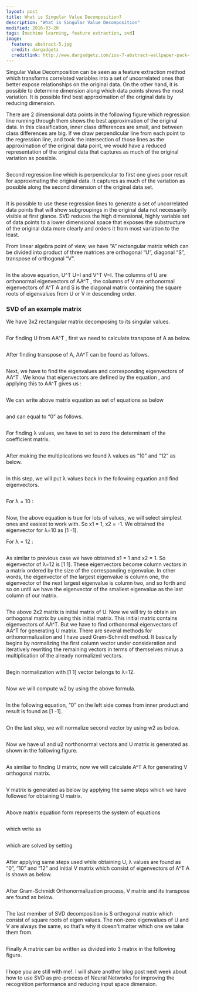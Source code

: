```yaml
---
layout: post
title: What is Singular Value Decomposition?
description: "What is Singular Value Decomposition"
modified: 2016-03-20
tags: [machine learning, feature extraction, svd]
image:
  feature: abstract-5.jpg
  credit: dargadgetz
  creditlink: http://www.dargadgetz.com/ios-7-abstract-wallpaper-pack-for-iphone-5-and-ipod-touch-retina/
---
```



Singular Value Decomposition can be seen as a feature extraction method which transforms correlated variables into a set of uncorrelated ones that better expose relationships on the original data. 
On the other hand, it is possible to determine dimension along which data points shows the most variation. It is possible find best approximation of the original data by reducing dimension.

There are 2 dimensional data points in the following figure which regression line running through them shows the best approximation of the original data. 
In this classification, inner class differences are small, and between class differences are big.  If we draw perpendicular line from each point to the regression line, and took the intersection of those lines as the approximation of the original data point, we would have a reduced representation of the original data that captures as much of the original variation as possible.

<figure>
	<img src="http://fuatcoskun.github.io/images/figure1.png" alt="">
</figure>

Second regression line which is perpendicular to first one gives poor result for approximating the original data. 
It captures as much of the variation as possible along the second dimension of the original data set.

<figure>
	<img src="http://fuatcoskun.github.io/images/figure2.png" alt="">
</figure>

It is possible to use these regression lines to generate a set of uncorrelated data points that will show subgroupings in the original data not necessarily visible at first glance. SVD reduces the high dimensional, highly variable set of data points to a lower dimensional space that exposes the substructure of the original data more clearly and orders it from most variation to the least.

From linear algebra point of view, we have “A” rectangular matrix which can be divided into product of three matrices are orthogonal “U”, diagonal “S”, transpose of orthogonal “V”.

<figure>
	<img src="http://fuatcoskun.github.io/images/eq1.png" alt="">
</figure>

In the above equation, U^T U=I  and  V^T V=I.  The columns of U are orthonormal eigenvectors of AA^T  ,  the columns of  V  are orthonormal eigenvectors of  A^T A  and  S is the diagonal  matrix containing the square roots of eigenvalues from U or V in descending order.

### SVD of an example matrix

We have 3x2 rectangular matrix decomposing to its singular values.

<figure>
	<img src="http://fuatcoskun.github.io/images/ex1.png" alt="">
</figure>

For finding U from AA^T , first we need to calculate transpose of A as below.

<figure>
	<img src="http://fuatcoskun.github.io/images/ex2.png" alt="">
</figure>

After finding transpose of A,  AA^T can be found as follows.

<figure>
	<img src="http://fuatcoskun.github.io/images/ex3.png" alt="">
</figure>

Next, we have to find the eigenvalues and corresponding eigenvectors of AA^T . We know that eigenvectors are defined by the equation  , and applying this to AA^T gives us :

<figure>
	<img src="http://fuatcoskun.github.io/images/ex4.png" alt="">
</figure>

We can write above matrix equation as set of equations as below

<figure>
	<img src="http://fuatcoskun.github.io/images/ex5.png" alt="">
</figure>

and can equal to “0” as follows.

<figure>
	<img src="http://fuatcoskun.github.io/images/ex6.png" alt="">
</figure>

For finding λ values, we have to set to zero the determinant of the coefficient matrix.

<figure>
	<img src="http://fuatcoskun.github.io/images/ex7.png" alt="">
</figure>

After making the multiplications we found λ values as “10” and “12” as below.

<figure>
	<img src="http://fuatcoskun.github.io/images/ex8.png" alt="">
</figure>

In this step, we will put λ values back in the following equation and find eigenvectors.

<figure>
	<img src="http://fuatcoskun.github.io/images/ex9.png" alt="">
</figure>

For λ = 10 :

<figure>
	<img src="http://fuatcoskun.github.io/images/ex10.png" alt="">
</figure>

Now, the above equation is true for lots of values, we will select simplest ones and easiest to work with. So x1 = 1, x2 = -1. We obtained the eigenvector for λ=10 as [1  -1].

For λ = 12 :

<figure>
	<img src="http://fuatcoskun.github.io/images/ex11.png" alt="">
</figure>

As similar to previous case we have obtained x1 = 1 and x2 = 1. So eigenvector of λ=12 is [1  1]. These eigenvectors become column vectors in a matrix ordered by the size of the corresponding eigenvalue. In other words, the eigenvector of the largest eigenvalue is column one, the eigenvector of the next largest eigenvalue is column two, and so forth and so on until we have the eigenvector of the smallest eigenvalue as the last column of our matrix.

<figure>
	<img src="http://fuatcoskun.github.io/images/ex12.png" alt="">
</figure>

The above 2x2 matrix is initial matrix of U. Now we will try to obtain an orthogonal matrix by using this initial matrix. This initial matrix contains eigenvectors of AA^T. But we have to find orthonormal eigenvectors of AA^T for generating U matrix. There are several methods for orthonormalization and I have used Gram-Schmidt method. It basically begins by normalizing the first column vector under consideration and iteratively rewriting the remaining vectors in terms of themselves minus a multiplication of the already normalized vectors.

<figure>
	<img src="http://fuatcoskun.github.io/images/ex13.png" alt="">
</figure>

Begin normalization with [1  1] vector belongs to λ=12.

<figure>
	<img src="http://fuatcoskun.github.io/images/ex14.png" alt="">
</figure>

Now we will compute w2 by using the above formula.

<figure>
	<img src="http://fuatcoskun.github.io/images/ex15.png" alt="">
</figure>

In the following equation, “0” on the left side comes from inner product and result is found as [1  -1].

<figure>
	<img src="http://fuatcoskun.github.io/images/ex16.png" alt="">
</figure>

On the last step, we will normalize second vector by using w2 as below.

<figure>
	<img src="http://fuatcoskun.github.io/images/ex17.png" alt="">
</figure>

Now we have u1 and u2 northonormal vectors and U matrix is generated as shown in the following figure.

<figure>
	<img src="http://fuatcoskun.github.io/images/ex18.png" alt="">
</figure>

As similiar to finding U matrix, now we will calculate A^T A for generating V orthogonal matrix.

<figure>
	<img src="http://fuatcoskun.github.io/images/ex19.png" alt="">
</figure>

V matrix is generated as below by applying the same steps which we have followed for obtaining U matrix.

<figure>
	<img src="http://fuatcoskun.github.io/images/ex20.png" alt="">
</figure>

Above matrix equation form represents the system of equations

<figure>
	<img src="http://fuatcoskun.github.io/images/ex21.png" alt="">
</figure>

which write as

<figure>
	<img src="http://fuatcoskun.github.io/images/ex22.png" alt="">
</figure>

which are solved by setting

<figure>
	<img src="http://fuatcoskun.github.io/images/ex23.png" alt="">
</figure>

After applying same steps used while obtaining U, λ values are found as “0”, “10” and “12” and initial V matrix which consist of eigenvectors of A^T A is shown as below.

<figure>
	<img src="http://fuatcoskun.github.io/images/ex24.png" alt="">
</figure>

After Gram-Schmidt Orthonormalization process, V matrix and its transpose are found as below.

<figure>
	<img src="http://fuatcoskun.github.io/images/ex25.png" alt="">
</figure>

The last member of SVD decomposition is S orthogonal matrix which consist of square roots of eigen values. The non-zero eigenvalues of U and V are always the same, so that's why it doesn't matter which one we take them from.

<figure>
	<img src="http://fuatcoskun.github.io/images/ex26.png" alt="">
</figure>

Finally A matrix can be written as divided into 3 matrix in the following figure.

<figure>
	<img src="http://fuatcoskun.github.io/images/ex27.png" alt="">
</figure>

I hope you are still with me!. I will share another blog post next week about how to use SVD as pre-process of Neural Networks for improving the recognition performance and reducing input space dimension.
